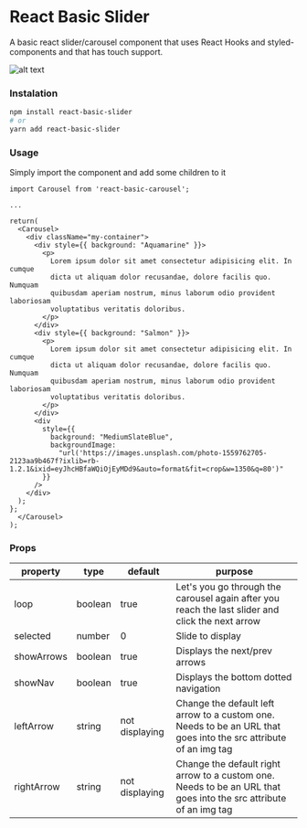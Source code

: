 # React Basic Slider
A basic react slider/carousel component that uses React Hooks and styled-components and that has touch support.

![alt text](https://i.imgur.com/1GXU0BR.png)

### Instalation

```bash
npm install react-basic-slider
# or
yarn add react-basic-slider
```

### Usage

Simply import the component and add some children to it

```
import Carousel from 'react-basic-carousel';

...
 
return(
  <Carousel>
    <div className="my-container">
      <div style={{ background: "Aquamarine" }}>
        <p>
          Lorem ipsum dolor sit amet consectetur adipisicing elit. In cumque
          dicta ut aliquam dolor recusandae, dolore facilis quo. Numquam
          quibusdam aperiam nostrum, minus laborum odio provident laboriosam
          voluptatibus veritatis doloribus.
        </p>
      </div>
      <div style={{ background: "Salmon" }}>
        <p>
          Lorem ipsum dolor sit amet consectetur adipisicing elit. In cumque
          dicta ut aliquam dolor recusandae, dolore facilis quo. Numquam
          quibusdam aperiam nostrum, minus laborum odio provident laboriosam
          voluptatibus veritatis doloribus.
        </p>
      </div>
      <div
        style={{
          background: "MediumSlateBlue",
          backgroundImage:
            "url('https://images.unsplash.com/photo-1559762705-2123aa9b467f?ixlib=rb-1.2.1&ixid=eyJhcHBfaWQiOjEyMDd9&auto=format&fit=crop&w=1350&q=80')"
        }}
      />
    </div>
  );
};
  </Carousel>
);
```

### Props

| property | type | default | purpose |
| -------- | ------- | ------- | ------- |
| loop | boolean | true | Let's you go through the carousel again after you reach the last slider and click the next arrow |
| selected | number | 0 | Slide to display  |
| showArrows | boolean | true | Displays the next/prev arrows  |
| showNav | boolean | true | Displays the bottom dotted navigation  |
| leftArrow | string | not displaying | Change the default left arrow to a custom one. Needs to be an URL that goes into the src attribute of an img tag  |
| rightArrow | string | not displaying | Change the default right arrow to a custom one. Needs to be an URL that goes into the src attribute of an img tag  |
